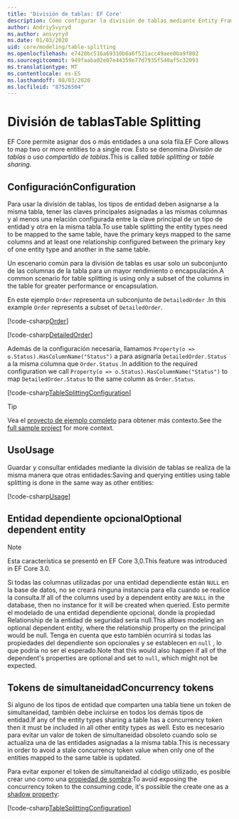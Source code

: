 ```yaml
---
title: 'División de tablas: EF Core'
description: Cómo configurar la división de tablas mediante Entity Framework Core
author: AndriySvyryd
ms.author: ansvyryd
ms.date: 01/03/2020
uid: core/modeling/table-splitting
ms.openlocfilehash: e7428bc516a69310b6a6f521acc49aee0ba9f802
ms.sourcegitcommit: 949faaba02e07e44359e77d7935f540af5c32093
ms.translationtype: MT
ms.contentlocale: es-ES
ms.lasthandoff: 08/03/2020
ms.locfileid: "87526504"
---
```

# <a name="table-splitting"></a><span data-ttu-id="073b1-103">División de tablas</span><span class="sxs-lookup"><span data-stu-id="073b1-103">Table Splitting</span></span>

<span data-ttu-id="073b1-104">EF Core permite asignar dos o más entidades a una sola fila.</span><span class="sxs-lookup"><span data-stu-id="073b1-104">EF Core allows to map two or more entities to a single row.</span></span> <span data-ttu-id="073b1-105">Esto se denomina _División de tablas_ o _uso compartido de tablas_.</span><span class="sxs-lookup"><span data-stu-id="073b1-105">This is called _table splitting_ or _table sharing_.</span></span>

## <a name="configuration"></a><span data-ttu-id="073b1-106">Configuración</span><span class="sxs-lookup"><span data-stu-id="073b1-106">Configuration</span></span>

<span data-ttu-id="073b1-107">Para usar la división de tablas, los tipos de entidad deben asignarse a la misma tabla, tener las claves principales asignadas a las mismas columnas y al menos una relación configurada entre la clave principal de un tipo de entidad y otra en la misma tabla.</span><span class="sxs-lookup"><span data-stu-id="073b1-107">To use table splitting the entity types need to be mapped to the same table, have the primary keys mapped to the same columns and at least one relationship configured between the primary key of one entity type and another in the same table.</span></span>

<span data-ttu-id="073b1-108">Un escenario común para la división de tablas es usar solo un subconjunto de las columnas de la tabla para un mayor rendimiento o encapsulación.</span><span class="sxs-lookup"><span data-stu-id="073b1-108">A common scenario for table splitting is using only a subset of the columns in the table for greater performance or encapsulation.</span></span>

<span data-ttu-id="073b1-109">En este ejemplo `Order` representa un subconjunto de `DetailedOrder` .</span><span class="sxs-lookup"><span data-stu-id="073b1-109">In this example `Order` represents a subset of `DetailedOrder`.</span></span>

[!code-csharp[Order](../../../samples/core/Modeling/TableSplitting/Order.cs?name=Order)]

[!code-csharp[DetailedOrder](../../../samples/core/Modeling/TableSplitting/DetailedOrder.cs?name=DetailedOrder)]

<span data-ttu-id="073b1-110">Además de la configuración necesaria, llamamos `Property(o => o.Status).HasColumnName("Status")` a para asignarla `DetailedOrder.Status` a la misma columna que `Order.Status` .</span><span class="sxs-lookup"><span data-stu-id="073b1-110">In addition to the required configuration we call `Property(o => o.Status).HasColumnName("Status")` to map `DetailedOrder.Status` to the same column as `Order.Status`.</span></span>

[!code-csharp[TableSplittingConfiguration](../../../samples/core/Modeling/TableSplitting/TableSplittingContext.cs?name=TableSplitting)]

> [!TIP]
> <span data-ttu-id="073b1-111">Vea el [proyecto de ejemplo completo](https://github.com/dotnet/EntityFramework.Docs/tree/master/samples/core/Modeling/TableSplitting) para obtener más contexto.</span><span class="sxs-lookup"><span data-stu-id="073b1-111">See the [full sample project](https://github.com/dotnet/EntityFramework.Docs/tree/master/samples/core/Modeling/TableSplitting) for more context.</span></span>

## <a name="usage"></a><span data-ttu-id="073b1-112">Uso</span><span class="sxs-lookup"><span data-stu-id="073b1-112">Usage</span></span>

<span data-ttu-id="073b1-113">Guardar y consultar entidades mediante la división de tablas se realiza de la misma manera que otras entidades:</span><span class="sxs-lookup"><span data-stu-id="073b1-113">Saving and querying entities using table splitting is done in the same way as other entities:</span></span>

[!code-csharp[Usage](../../../samples/core/Modeling/TableSplitting/Program.cs?name=Usage)]

## <a name="optional-dependent-entity"></a><span data-ttu-id="073b1-114">Entidad dependiente opcional</span><span class="sxs-lookup"><span data-stu-id="073b1-114">Optional dependent entity</span></span>

> [!NOTE]
> <span data-ttu-id="073b1-115">Esta característica se presentó en EF Core 3,0.</span><span class="sxs-lookup"><span data-stu-id="073b1-115">This feature was introduced in EF Core 3.0.</span></span>

<span data-ttu-id="073b1-116">Si todas las columnas utilizadas por una entidad dependiente están `NULL` en la base de datos, no se creará ninguna instancia para ella cuando se realice la consulta.</span><span class="sxs-lookup"><span data-stu-id="073b1-116">If all of the columns used by a dependent entity are `NULL` in the database, then no instance for it will be created when queried.</span></span> <span data-ttu-id="073b1-117">Esto permite el modelado de una entidad dependiente opcional, donde la propiedad Relationship de la entidad de seguridad sería null.</span><span class="sxs-lookup"><span data-stu-id="073b1-117">This allows modeling an optional dependent entity, where the relationship property on the principal would be null.</span></span> <span data-ttu-id="073b1-118">Tenga en cuenta que esto también ocurrirá si todas las propiedades del dependiente son opcionales y se establecen en `null` , lo que podría no ser el esperado.</span><span class="sxs-lookup"><span data-stu-id="073b1-118">Note that this would also happen if all of the dependent's properties are optional and set to `null`, which might not be expected.</span></span>

## <a name="concurrency-tokens"></a><span data-ttu-id="073b1-119">Tokens de simultaneidad</span><span class="sxs-lookup"><span data-stu-id="073b1-119">Concurrency tokens</span></span>

<span data-ttu-id="073b1-120">Si alguno de los tipos de entidad que comparten una tabla tiene un token de simultaneidad, también debe incluirse en todos los demás tipos de entidad.</span><span class="sxs-lookup"><span data-stu-id="073b1-120">If any of the entity types sharing a table has a concurrency token then it must be included in all other entity types as well.</span></span> <span data-ttu-id="073b1-121">Esto es necesario para evitar un valor de token de simultaneidad obsoleto cuando solo se actualiza una de las entidades asignadas a la misma tabla.</span><span class="sxs-lookup"><span data-stu-id="073b1-121">This is necessary in order to avoid a stale concurrency token value when only one of the entities mapped to the same table is updated.</span></span>

<span data-ttu-id="073b1-122">Para evitar exponer el token de simultaneidad al código utilizado, es posible crear uno como una [propiedad de sombra](xref:core/modeling/shadow-properties):</span><span class="sxs-lookup"><span data-stu-id="073b1-122">To avoid exposing the concurrency token to the consuming code, it's possible the create one as a [shadow property](xref:core/modeling/shadow-properties):</span></span>

[!code-csharp[TableSplittingConfiguration](../../../samples/core/Modeling/TableSplitting/TableSplittingContext.cs?name=ConcurrencyToken&highlight=2)]

